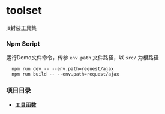 # toolset
js封装工具集

### Npm Script

运行Demo文件命令，传参 `env.path` 文件路径，以 `src/` 为根路径  

```
  npm run dev -- --env.path=request/ajax
  npm run build -- --env.path=request/ajax
```

### 项目目录

- **[工具函数](src/utils/README.md)**
